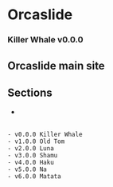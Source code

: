 # Orcaslide
### Killer Whale v0.0.0

## Orcaslide main site

## Sections

-

## 

```
- v0.0.0 Killer Whale
- v1.0.0 Old Tom
- v2.0.0 Luna
- v3.0.0 Shamu
- v4.0.0 Haku
- v5.0.0 Na
- v6.0.0 Matata
```
